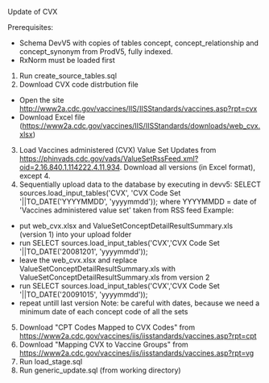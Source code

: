 Update of CVX

Prerequisites:
- Schema DevV5 with copies of tables concept, concept_relationship and concept_synonym from ProdV5, fully indexed.
- RxNorm must be loaded first

1. Run create_source_tables.sql
2. Download CVX code distrbution file
- Open the site http://www2a.cdc.gov/vaccines/IIS/IISStandards/vaccines.asp?rpt=cvx
- Download Excel file (https://www2a.cdc.gov/vaccines/IIS/IISStandards/downloads/web_cvx.xlsx)
3. Load Vaccines administered (CVX) Value Set Updates from https://phinvads.cdc.gov/vads/ValueSetRssFeed.xml?oid=2.16.840.1.114222.4.11.934. Download all versions (in Excel format), except 4.
4. Sequentially upload data to the database by executing in devv5: SELECT sources.load_input_tables('CVX', 'CVX Code Set '||TO_DATE('YYYYMMDD', 'yyyymmdd'));
where YYYYMMDD = date of 'Vaccines administered value set' taken from RSS feed
Example:
- put web_cvx.xlsx and ValueSetConceptDetailResultSummary.xls (version 1) into your upload folder
- run SELECT sources.load_input_tables('CVX','CVX Code Set '||TO_DATE('20081201', 'yyyymmdd'));
- leave the web_cvx.xlsx and replace ValueSetConceptDetailResultSummary.xls with ValueSetConceptDetailResultSummary.xls from version 2
- run SELECT sources.load_input_tables('CVX','CVX Code Set '||TO_DATE('20091015', 'yyyymmdd'));
- repeat untill last version
Note: be careful with dates, because we need a minimum date of each concept code of all the sets
5. Download "CPT Codes Mapped to CVX Codes" from https://www2a.cdc.gov/vaccines/iis/iisstandards/vaccines.asp?rpt=cpt
6. Download "Mapping CVX to Vaccine Groups" from https://www2a.cdc.gov/vaccines/iis/iisstandards/vaccines.asp?rpt=vg
7. Run load_stage.sql
8. Run generic_update.sql (from working directory)